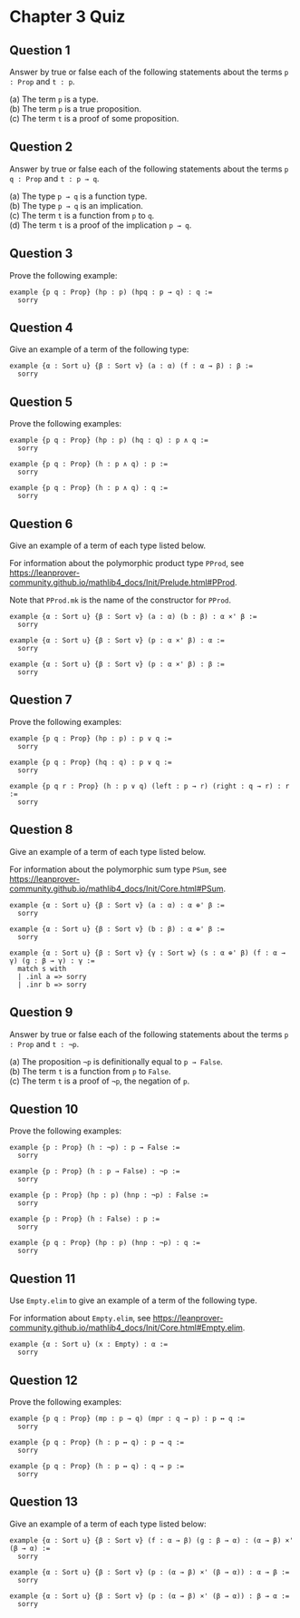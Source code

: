 # Chapter 3 Quiz

## Question 1

Answer by true or false each of the following statements about the terms `p :
Prop` and `t : p`.

\(a\) The term `p` is a type. \
\(b\) The term `p` is a true proposition. \
\(c\) The term `t` is a proof of some proposition.

## Question 2

Answer by true or false each of the following statements about the terms `p q :
Prop` and `t : p → q`.

\(a\) The type `p → q` is a function type. \
\(b\) The type `p → q` is an implication. \
\(c\) The term `t` is a function from `p` to `q`. \
\(d\) The term `t` is a proof of the implication `p → q`.

## Question 3

Prove the following example:

```lean
example {p q : Prop} (hp : p) (hpq : p → q) : q :=
  sorry
```

## Question 4

Give an example of a term of the following type:

```lean
example {α : Sort u} {β : Sort v} (a : α) (f : α → β) : β :=
  sorry
```

## Question 5

Prove the following examples:

```lean
example {p q : Prop} (hp : p) (hq : q) : p ∧ q :=
  sorry

example {p q : Prop} (h : p ∧ q) : p :=
  sorry

example {p q : Prop} (h : p ∧ q) : q :=
  sorry
```

## Question 6

Give an example of a term of each type listed below.

For information about the polymorphic product type `PProd`, see
<https://leanprover-community.github.io/mathlib4_docs/Init/Prelude.html#PProd>.

Note that `PProd.mk` is the name of the constructor for `PProd`.

```lean
example {α : Sort u} {β : Sort v} (a : α) (b : β) : α ×' β :=
  sorry

example {α : Sort u} {β : Sort v} (p : α ×' β) : α :=
  sorry

example {α : Sort u} {β : Sort v} (p : α ×' β) : β :=
  sorry
```

## Question 7

Prove the following examples:

```lean
example {p q : Prop} (hp : p) : p ∨ q :=
  sorry

example {p q : Prop} (hq : q) : p ∨ q :=
  sorry

example {p q r : Prop} (h : p ∨ q) (left : p → r) (right : q → r) : r :=
  sorry
```

## Question 8

Give an example of a term of each type listed below.

For information about the polymorphic sum type `PSum`, see
<https://leanprover-community.github.io/mathlib4_docs/Init/Core.html#PSum>.

```lean
example {α : Sort u} {β : Sort v} (a : α) : α ⊕' β :=
  sorry

example {α : Sort u} {β : Sort v} (b : β) : α ⊕' β :=
  sorry

example {α : Sort u} {β : Sort v} {γ : Sort w} (s : α ⊕' β) (f : α → γ) (g : β → γ) : γ :=
  match s with
  | .inl a => sorry
  | .inr b => sorry
```

## Question 9

Answer by true or false each of the following statements about the terms `p :
Prop` and `t : ¬p`.

\(a\) The proposition `¬p` is definitionally equal to `p → False`. \
\(b\) The term `t` is a function from `p` to `False`. \
\(c\) The term `t` is a proof of `¬p`, the negation of `p`.

## Question 10

Prove the following examples:

```lean
example {p : Prop} (h : ¬p) : p → False :=
  sorry

example {p : Prop} (h : p → False) : ¬p :=
  sorry

example {p : Prop} (hp : p) (hnp : ¬p) : False :=
  sorry

example {p : Prop} (h : False) : p :=
  sorry

example {p q : Prop} (hp : p) (hnp : ¬p) : q :=
  sorry
```

## Question 11

Use `Empty.elim` to give an example of a term of the following type.

For information about `Empty.elim`, see
<https://leanprover-community.github.io/mathlib4_docs/Init/Core.html#Empty.elim>.

```lean
example {α : Sort u} (x : Empty) : α :=
  sorry
```

## Question 12

Prove the following examples:

```lean
example {p q : Prop} (mp : p → q) (mpr : q → p) : p ↔ q :=
  sorry

example {p q : Prop} (h : p ↔ q) : p → q :=
  sorry

example {p q : Prop} (h : p ↔ q) : q → p :=
  sorry
```

## Question 13

Give an example of a term of each type listed below:

```lean
example {α : Sort u} {β : Sort v} (f : α → β) (g : β → α) : (α → β) ×' (β → α) :=
  sorry

example {α : Sort u} {β : Sort v} (p : (α → β) ×' (β → α)) : α → β :=
  sorry

example {α : Sort u} {β : Sort v} (p : (α → β) ×' (β → α)) : β → α :=
  sorry
```
